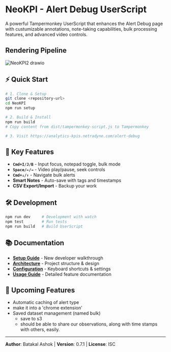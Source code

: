 # NeoKPI - Alert Debug UserScript

A powerful Tampermonkey UserScript that enhances the Alert Debug page with custumizable annotations, note-taking capabilities, bulk processing features, and advanced video controls.

## Rendering Pipeline
![NeoKPI2 drawio](https://github.com/user-attachments/assets/16505659-3b5f-4e66-9199-71c0e05b77c5)


## ⚡ Quick Start

```bash
# 1. Clone & Setup
git clone <repository-url>
cd NeoKPI
npm run setup

# 2. Build & Install
npm run build
# Copy content from dist/tampermonkey-script.js to Tampermonkey

# 3. Visit https://analytics-kpis.netradyne.com/alert-debug
```

## 🎯 Key Features

- **`Cmd+I/J/B`** - Input focus, notepad toggle, bulk mode
- **`Space/←/→`** - Video play/pause, seek controls  
- **`Cmd+↓/↑`** - Navigate bulk alerts
- **Smart Notes** - Auto-save with tags and timestamps
- **CSV Export/Import** - Backup your work
## 🛠 Development

```bash
npm run dev     # Development with watch
npm test        # Run tests  
npm run build   # Build UserScript
```

## 📚 Documentation

- **[Setup Guide](docs/ONBOARDING.md)** - New developer walkthrough
- **[Architecture](docs/ARCHITECTURE.md)** - Project structure & design
- **[Configuration](docs/CONFIGURATION.md)** - Keyboard shortcuts & settings
- **[Usage Guide](docs/USAGE.md)** - Detailed feature documentation
## 🚀 Upcoming Features

- Automatic caching of alert type
- make it into a 'chrome extension'
- Saved dataset management (named bulk)
  - save to s3
  - should be able to share our observations, along with time stamps with others, easily.



---

**Author**: Batakal Ashok | **Version**: 0.7.1 | **License**: ISC
